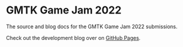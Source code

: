 # GMTK Game Jam 2022

The source and blog docs for the GMTK Game Jam 2022 submissions.


Check out the development blog over on [GitHub Pages](https://yourwaifuisalie.github.io/gmtk-jam-2022/).